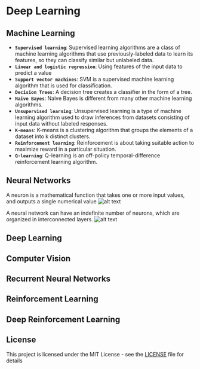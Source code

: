 # Deep Learning

## Machine Learning 

- **`Supervised learning`**: Supervised learning algorithms are a class of machine learning algorithms that use previously-labeled data to learn its features, so they can classify similar but unlabeled data.
- **`Linear and logistic regression`**: Using features of the input data to predict a value
- **`Support vector machines`**: SVM is a supervised machine learning algorithm that is used for classification. 
- **`Decision Trees`**: A decision tree creates a classifier in the form of a tree.
- **`Naive Bayes`**: Naive Bayes is different from many other machine learning algorithms.
- **`Unsupervised learning`**: Unsupervised learning is a type of machine learning algorithm used to draw inferences from datasets      consisting of input data without labeled responses.
- **`K-means`**: K-means is a clustering algorithm that groups the elements of a dataset into k distinct clusters.
- **`Reinforcement learning`**: Reinforcement is about taking suitable action to maximize reward in a particular situation. 
- **`Q-learning`**: Q-learning is an off-policy temporal-difference reinforcement learning algorithm. 

## Neural Networks

A neuron is a mathematical function that takes one or more input values, and outputs a single numerical value
![alt text](https://github.com/David-SF2290/Deep-Learning/blob/master/Graph_Doc/Neurons.JPG)

A neural network can have an indefinite number of neurons, which are organized in interconnected layers. 
![alt text](https://github.com/David-SF2290/Deep-Learning/blob/master/Graph_Doc/Layers.JPG)

## Deep Learning 





## Computer Vision 





## Recurrent Neural Networks





## Reinforcement Learning





## Deep Reinforcement Learning



## License
This project is licensed under the MIT License - see the [LICENSE](LICENSE) file for details

